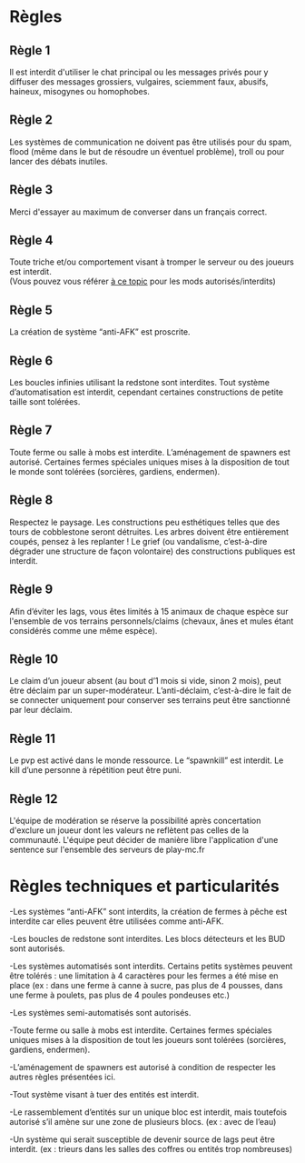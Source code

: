 # Règles

## Règle 1
Il est interdit d'utiliser le chat principal ou les messages privés pour y diffuser des messages grossiers, vulgaires, sciemment faux, abusifs, haineux, misogynes ou homophobes.

## Règle 2
Les systèmes de communication ne doivent pas être utilisés pour du spam, flood \(même dans le but de résoudre un éventuel problème\), troll ou pour lancer des débats inutiles.

## Règle 3
Merci d'essayer au maximum de converser dans un français correct.

## Règle 4
Toute triche et/ou comportement visant à tromper le serveur ou des joueurs est interdit.   
\(Vous pouvez vous référer [à ce topic](http://play-mc.fr/forum/d/110-mods-interdits-mods-autoris-s) pour les mods autorisés/interdits\)

## Règle 5
La création de système “anti-AFK” est proscrite.

## Règle 6
Les boucles infinies utilisant la redstone sont interdites. Tout système d’automatisation est interdit, cependant certaines constructions de petite taille sont tolérées.

## Règle 7
Toute ferme ou salle à mobs est interdite. L’aménagement de spawners est autorisé. Certaines fermes spéciales uniques mises à la disposition de tout le monde sont tolérées \(sorcières, gardiens, endermen\).

## Règle 8
Respectez le paysage. Les constructions peu esthétiques telles que des tours de cobblestone seront détruites. Les arbres doivent être entièrement coupés, pensez à les replanter ! Le grief \(ou vandalisme, c’est-à-dire dégrader une structure de façon volontaire\) des constructions publiques est interdit.

## Règle 9
Afin d’éviter les lags, vous êtes limités à 15 animaux de chaque espèce sur l'ensemble de vos terrains personnels/claims \(chevaux, ânes et mules étant considérés comme une même espèce\).

## Règle 10
Le claim d’un joueur absent \(au bout d’1 mois si vide, sinon 2 mois\), peut être déclaim par un super-modérateur. L’anti-déclaim, c’est-à-dire le fait de se connecter uniquement pour conserver ses terrains peut être sanctionné par leur déclaim.

## Règle 11
Le pvp est activé dans le monde ressource. Le “spawnkill” est interdit. Le kill d’une personne à répétition peut être puni.

## Règle 12
L'équipe de modération se réserve la possibilité après concertation d'exclure un joueur dont les valeurs ne reflètent pas celles de la communauté. L'équipe peut décider de manière libre l'application d'une sentence sur l'ensemble des serveurs de play-mc.fr


# Règles techniques et particularités

-Les systèmes “anti-AFK” sont interdits, la création de fermes à pêche est interdite car elles peuvent être utilisées comme anti-AFK.

-Les boucles de redstone sont interdites. Les blocs détecteurs et les BUD sont autorisés.

-Les systèmes automatisés sont interdits. Certains petits systèmes peuvent être tolérés : une limitation à 4 caractères pour les fermes a été mise en place \(ex : dans une ferme à canne à sucre, pas plus de 4 pousses, dans une ferme à poulets, pas plus de 4 poules pondeuses etc.\)

-Les systèmes semi-automatisés sont autorisés.

-Toute ferme ou salle à mobs est interdite. Certaines fermes spéciales uniques mises à la disposition de tout les joueurs sont tolérées \(sorcières, gardiens, endermen\).

-L’aménagement de spawners est autorisé à condition de respecter les autres règles présentées ici.

-Tout système visant à tuer des entités est interdit.

-Le rassemblement d’entités sur un unique bloc est interdit, mais toutefois autorisé s’il amène sur une zone de plusieurs blocs. \(ex : avec de l’eau\)

-Un système qui serait susceptible de devenir source de lags peut être interdit. \(ex : trieurs dans les salles des coffres ou entités trop nombreuses\)

